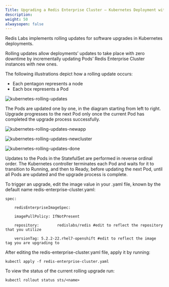 ```yaml
---
Title: Upgrading a Redis Enterprise Cluster – Kubernetes Deployment with Operator
description: 
weight: 50
alwaysopen: false
---
```

Redis Labs implements rolling updates for software upgrades in Kubernetes deployments.

Rolling updates allow deployments’ updates to take place with zero downtime 
by incrementally updating Pods’ Redis Enterprise Cluster instances with new ones.

The following illustrations depict how a rolling update occurs:

* Each pentagon represents a node
* Each box represents a Pod

![kubernetes-rolling-updates]( /images/rs/kubernetes-rolling-updates.png )

The Pods are updated one by one, in the diagram starting from left to right. 
Upgrade progresses to the next Pod only once the current Pod has completed 
the upgrade process successfully.

![kubernetes-rolling-updates-newapp]( /images/rs/kubernetes-rolling-updates-newapp.png )

![kubernetes-rolling-updates-newcluster]( /images/rs/kubernetes-rolling-updates-newcluster.png )

![kubernetes-rolling-updates-done]( /images/rs/kubernetes-rolling-updates-done.png )

Updates to the Pods in the StatefulSet are performed in reverse ordinal order. 
The Kubernetes controller terminates each Pod and waits for it to transition to Running, 
and then to Ready, before updating the next Pod, until all Pods are updated 
and the upgrade process is complete.

To trigger an upgrade, edit the image value in your <my-cluster-name>.yaml file, 
known by the default name redis-enterprise-cluster.yaml:

    spec:

        redisEnterpriseImageSpec:

        imagePullPolicy: IfNotPresent

        repository:        redislabs/redis #edit to reflect the repository that you utilize

        versionTag: 5.2.2-22.rhel7-openshift #edit to reflect the image tag you are upgrading to

After editing the redis-enterprise-cluster.yaml file, apply it by running:

    kubectl apply -f redis-enterprise-cluster.yaml

To view the status of the current rolling upgrade run:

    kubectl rollout status sts/<name>